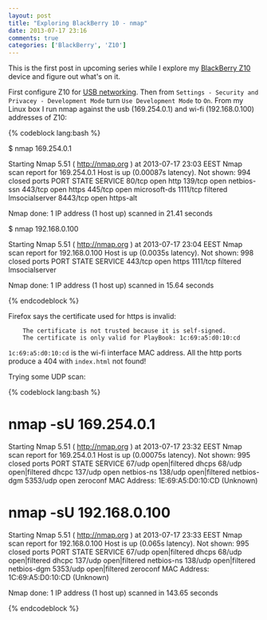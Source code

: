 ```yaml
---
layout: post
title: "Exploring BlackBerry 10 - nmap"
date: 2013-07-17 23:16
comments: true
categories: ['BlackBerry', 'Z10']
---
```


This is the first post in upcoming series while I explore my
[BlackBerry Z10](http://amzn.to/12y4ewJ) device and figure out what's on it.

First configure Z10 for
[USB networking](/blog/2013/07/17/tip-how-to-enable-usb-networking-between-blackberry-z10-and-red-hat-enterprise-linux-6/).
Then from `Settings - Security and Privacey - Development Mode` turn 
`Use Development Mode` to `On`.
From my Linux box I run nmap against the usb (169.254.0.1) and
wi-fi (192.168.0.100) addresses of Z10:

{% codeblock lang:bash %}

$ nmap 169.254.0.1

Starting Nmap 5.51 ( http://nmap.org ) at 2013-07-17 23:03 EEST
Nmap scan report for 169.254.0.1
Host is up (0.00087s latency).
Not shown: 994 closed ports
PORT     STATE    SERVICE
80/tcp   open     http
139/tcp  open     netbios-ssn
443/tcp  open     https
445/tcp  open     microsoft-ds
1111/tcp filtered lmsocialserver
8443/tcp open     https-alt

Nmap done: 1 IP address (1 host up) scanned in 21.41 seconds


$ nmap 192.168.0.100

Starting Nmap 5.51 ( http://nmap.org ) at 2013-07-17 23:04 EEST
Nmap scan report for 192.168.0.100
Host is up (0.0035s latency).
Not shown: 998 closed ports
PORT     STATE    SERVICE
443/tcp  open     https
1111/tcp filtered lmsocialserver

Nmap done: 1 IP address (1 host up) scanned in 15.64 seconds

{% endcodeblock %}

Firefox says the certificate used for https is invalid:

        The certificate is not trusted because it is self-signed.
        The certificate is only valid for PlayBook: 1c:69:a5:d0:10:cd

`1c:69:a5:d0:10:cd` is the wi-fi interface MAC address.
All the http ports produce a 404 with `index.html` not found!

Trying some UDP scan:

{% codeblock lang:bash %}

# nmap -sU 169.254.0.1

Starting Nmap 5.51 ( http://nmap.org ) at 2013-07-17 23:32 EEST
Nmap scan report for 169.254.0.1
Host is up (0.00075s latency).
Not shown: 995 closed ports
PORT     STATE         SERVICE
67/udp   open|filtered dhcps
68/udp   open|filtered dhcpc
137/udp  open          netbios-ns
138/udp  open|filtered netbios-dgm
5353/udp open          zeroconf
MAC Address: 1E:69:A5:D0:10:CD (Unknown)

# nmap -sU 192.168.0.100

Starting Nmap 5.51 ( http://nmap.org ) at 2013-07-17 23:33 EEST
Nmap scan report for 192.168.0.100
Host is up (0.065s latency).
Not shown: 995 closed ports
PORT     STATE         SERVICE
67/udp   open|filtered dhcps
68/udp   open|filtered dhcpc
137/udp  open|filtered netbios-ns
138/udp  open|filtered netbios-dgm
5353/udp open|filtered zeroconf
MAC Address: 1C:69:A5:D0:10:CD (Unknown)

Nmap done: 1 IP address (1 host up) scanned in 143.65 seconds

{% endcodeblock %}
